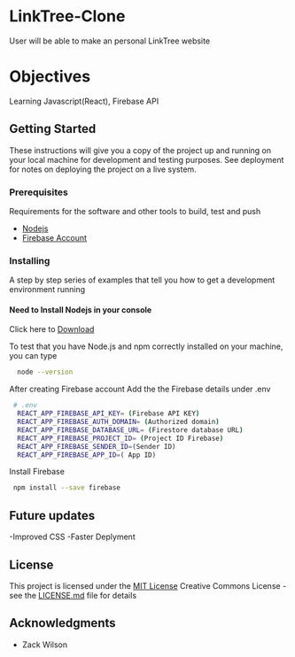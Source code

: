 # LinkTree-Clone

User will be able to make an personal LinkTree website

# Objectives

Learning Javascript(React), Firebase API

## Getting Started

These instructions will give you a copy of the project up and running on
your local machine for development and testing purposes. See deployment
for notes on deploying the project on a live system.

### Prerequisites

Requirements for the software and other tools to build, test and push

- [Nodejs](https://nodejs.org/en/download/)
- [Firebase Account](https://firebase.google.com/)

### Installing

A step by step series of examples that tell you how to get a development
environment running

#### Need to Install Nodejs in your console

Click here to [Download](https://nodejs.org/en/download/)

To test that you have Node.js and npm correctly installed on your machine, you can type

```sh
  node --version
```

After creating Firebase account
Add the the Firebase details under .env

```sh
 # .env
  REACT_APP_FIREBASE_API_KEY= (Firebase API KEY)
  REACT_APP_FIREBASE_AUTH_DOMAIN= (Authorized domain)
  REACT_APP_FIREBASE_DATABASE_URL= (Firestore database URL)
  REACT_APP_FIREBASE_PROJECT_ID= (Project ID Firebase)
  REACT_APP_FIREBASE_SENDER_ID=(Sender ID)
  REACT_APP_FIREBASE_APP_ID=( App ID)
```

Install Firebase

```sh
 npm install --save firebase
```

## Future updates

-Improved CSS
-Faster Deplyment

## License

This project is licensed under the [MIT License](LICENSE.md)
Creative Commons License - see the [LICENSE.md](LICENSE.md) file for
details

## Acknowledgments

- Zack Wilson
